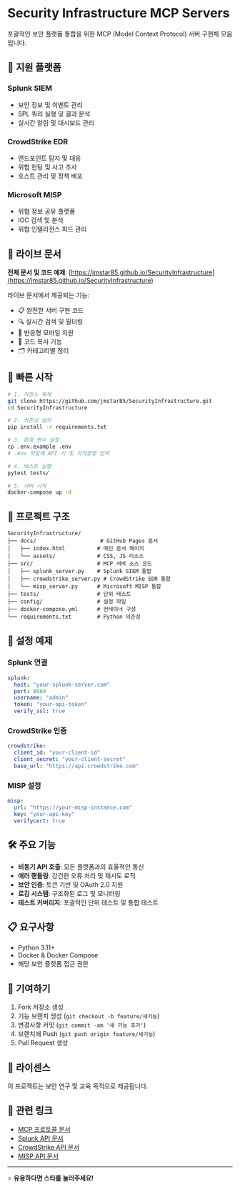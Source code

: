 # Security Infrastructure MCP Servers

포괄적인 보안 플랫폼 통합을 위한 MCP (Model Context Protocol) 서버 구현체 모음입니다.

## 🔐 지원 플랫폼

### Splunk SIEM
- 보안 정보 및 이벤트 관리
- SPL 쿼리 실행 및 결과 분석
- 실시간 알림 및 대시보드 관리

### CrowdStrike EDR  
- 엔드포인트 탐지 및 대응
- 위협 헌팅 및 사고 조사
- 호스트 관리 및 정책 배포

### Microsoft MISP
- 위협 정보 공유 플랫폼
- IOC 검색 및 분석
- 위협 인텔리전스 피드 관리

## 📖 라이브 문서

**전체 문서 및 코드 예제**: [https://jmstar85.github.io/SecurityInfrastructure](https://jmstar85.github.io/SecurityInfrastructure)

라이브 문서에서 제공되는 기능:
- 📋 완전한 서버 구현 코드
- 🔍 실시간 검색 및 필터링
- 📱 반응형 모바일 지원
- 📑 코드 복사 기능
- 🗂️ 카테고리별 정리

## 🚀 빠른 시작

```bash
# 1. 저장소 복제
git clone https://github.com/jmstar85/SecurityInfrastructure.git
cd SecurityInfrastructure

# 2. 의존성 설치
pip install -r requirements.txt

# 3. 환경 변수 설정
cp .env.example .env
# .env 파일에 API 키 및 자격증명 입력

# 4. 테스트 실행
pytest tests/

# 5. 서버 시작
docker-compose up -d
```

## 📁 프로젝트 구조

```
SecurityInfrastructure/
├── docs/                    # GitHub Pages 문서
│   ├── index.html          # 메인 문서 페이지
│   └── assets/             # CSS, JS 리소스
├── src/                    # MCP 서버 소스 코드
│   ├── splunk_server.py    # Splunk SIEM 통합
│   ├── crowdstrike_server.py # CrowdStrike EDR 통합
│   └── misp_server.py      # Microsoft MISP 통합
├── tests/                  # 단위 테스트
├── config/                 # 설정 파일
├── docker-compose.yml      # 컨테이너 구성
└── requirements.txt        # Python 의존성
```

## 🔧 설정 예제

### Splunk 연결
```yaml
splunk:
  host: "your-splunk-server.com"
  port: 8089
  username: "admin"
  token: "your-api-token"
  verify_ssl: true
```

### CrowdStrike 인증
```yaml
crowdstrike:
  client_id: "your-client-id"
  client_secret: "your-client-secret"
  base_url: "https://api.crowdstrike.com"
```

### MISP 설정
```yaml
misp:
  url: "https://your-misp-instance.com"
  key: "your-api-key"
  verifycert: true
```

## 🛠️ 주요 기능

- **비동기 API 호출**: 모든 플랫폼과의 효율적인 통신
- **에러 핸들링**: 강건한 오류 처리 및 재시도 로직
- **보안 인증**: 토큰 기반 및 OAuth 2.0 지원
- **로깅 시스템**: 구조화된 로그 및 모니터링
- **테스트 커버리지**: 포괄적인 단위 테스트 및 통합 테스트

## 📋 요구사항

- Python 3.11+
- Docker & Docker Compose
- 해당 보안 플랫폼 접근 권한

## 🤝 기여하기

1. Fork 저장소 생성
2. 기능 브랜치 생성 (`git checkout -b feature/새기능`)
3. 변경사항 커밋 (`git commit -am '새 기능 추가'`)
4. 브랜치에 Push (`git push origin feature/새기능`)
5. Pull Request 생성

## 📄 라이센스

이 프로젝트는 보안 연구 및 교육 목적으로 제공됩니다.

## 🔗 관련 링크

- [MCP 프로토콜 문서](https://github.com/anthropics/mcp)
- [Splunk API 문서](https://docs.splunk.com/Documentation/Splunk/latest/RESTREF)
- [CrowdStrike API 문서](https://falcon.crowdstrike.com/documentation)
- [MISP API 문서](https://www.misp-project.org/openapi/)

---

⭐ **유용하다면 스타를 눌러주세요!**